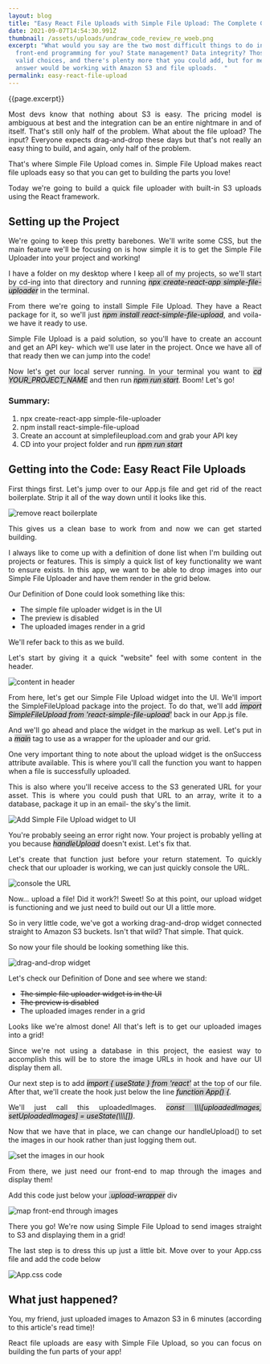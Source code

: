 ```yaml
---
layout: blog
title: "Easy React File Uploads with Simple File Upload: The Complete Guide "
date: 2021-09-07T14:54:30.991Z
thumbnail: /assets/uploads/undraw_code_review_re_woeb.png
excerpt: "What would you say are the two most difficult things to do in
  front-end programming for you? State management? Data integrity? Those are
  valid choices, and there's plenty more that you could add, but for me -- the
  answer would be working with Amazon S3 and file uploads.  "
permalink: easy-react-file-upload
---
```

<p align="justify">{{page.excerpt}}</p>

<p align="justify">Most devs know that nothing about S3 is easy. The pricing model is ambiguous at best and the integration can be an entire nightmare in and of itself. That's still only half of the problem. What about the file upload? The input? Everyone expects drag-and-drop these days but that's not really an easy thing to build, and again, only half of the problem.</p> 

<p align="justify">That's where Simple File Upload comes in. Simple File Upload makes react file uploads easy so that you can get to building the parts you love!</p>

<p align="justify">Today we're going to build a quick file uploader with built-in S3 uploads using the React framework.</p>

## Setting up the Project

<p align="justify">We're going to keep this pretty barebones. We'll write some CSS, but the main feature we'll be focusing on is how simple it is to get the Simple File Uploader into your project and working!</p>

<p align="justify">I have a folder on my desktop where I keep all of my projects, so we'll start by cd-ing into that directory and running <i><mark style="background-color: lightgrey">npx create-react-app simple-file-uploader</mark></i> in the terminal.</p>

<p align="justify">From there we're going to install Simple File Upload. They have a React package for it, so we'll just <i><mark style="background-color: lightgrey">npm install react-simple-file-upload</mark></i>, and voila- we have it ready to use.</p>

<p align="justify">Simple File Upload is a paid solution, so you'll have to create an account and get an API key- which we'll use later in the project. Once we have all of that ready then we can jump into the code!</p>

<p align="justify">Now let's get our local server running. In your terminal you want to <i><mark style="background-color: lightgrey">cd YOUR_PROJECT_NAME</mark></i> and then run <i><mark style="background-color: lightgrey">npm run start</mark></i>. Boom! Let's go!</p>

### Summary:

1. npx create-react-app simple-file-uploader
2. npm install react-simple-file-upload
3. Create an account at simplefileupload.com and grab your API key
4. CD into your project folder and run <i><mark style="background-color: lightgrey">npm run start</mark></i>

## Getting into the Code: Easy React File Uploads

<p align="justify">First things first. Let's jump over to our App.js file and get rid of the react boilerplate. Strip it all of the way down until it looks like this.</p>

![remove react boilerplate](/assets/uploads/react_one.png)

<p align="justify">This gives us a clean base to work from and now we can get started building.</p>

<p align="justify">I always like to come up with a definition of done list when I'm building out projects or features. This is simply a quick list of key functionality we want to ensure exists. In this app, we want to be able to drop images into our Simple File Uploader and have them render in the grid below.</p>

Our Definition of Done could look something like this:

* The simple file uploader widget is in the UI
* The preview is disabled
* The uploaded images render in a grid

<p align="justify">We'll refer back to this as we build.</p>

<p align="justify">Let's start by giving it a quick "website" feel with some content in the header.</p>

![content in header](/assets/uploads/react_two_screenshot.png)

<p align="justify">From here, let's get our Simple File Upload widget into the UI. We'll import the SimpleFileUpload package into the project. To do that, we'll add <i><mark style="background-color: lightgrey">import SimpleFileUpload from 'react-simple-file-upload'</mark></i> back in our App.js file.</p>

<p align="justify">And we'll go ahead and place the widget in the markup as well. Let's put in a <i><mark style="background-color: lightgrey">main</mark></i> tag to use as a wrapper for the uploader and our grid.</p>

<p align="justify">One very important thing to note about the upload widget is the onSuccess attribute available. This is where you'll call the function you want to happen when a file is successfully uploaded.</p>

<p align="justify">This is also where you'll receive access to the S3 generated URL for your asset. This is where you could push that URL to an array, write it to a database, package it up in an email- the sky's the limit.</p>

![Add Simple File Upload widget to UI](/assets/uploads/react_three_screenshot.png)

<p align="justify">You're probably seeing an error right now. Your project is probably yelling at you because <i><mark style="background-color: lightgrey">handleUpload</mark></i> doesn't exist. Let's fix that.</p>

<p align="justify">Let's create that function just before your return statement. To quickly check that our uploader is working, we can just quickly console the URL.</p>

![console the URL](/assets/uploads/react_four_screenshot.png)

<p align="justify">Now… upload a file! Did it work?! Sweet! So at this point, our upload widget is functioning and we just need to build out our UI a little more.</p>

<p align="justify">So in very little code, we've got a working drag-and-drop widget connected straight to Amazon S3 buckets. Isn't that wild? That simple. That quick.</p>

<p align="justify">So now your file should be looking something like this.</p>

![drag-and-drop widget](/assets/uploads/react_five_screenshot.png)

Let's check our Definition of Done and see where we stand:

* ~~The simple file uploader widget is in the UI~~
* ~~The preview is disabled~~
* The uploaded images render in a grid

<p align="justify">Looks like we're almost done! All that's left is to get our uploaded images into a grid!</p>

<p align="justify">Since we're not using a database in this project, the easiest way to accomplish this will be to store the image URLs in hook and have our UI display them all.</p>

<p align="justify">Our next step is to add <i><mark style="background-color: lightgrey">import { useState } from 'react'</mark></i> at the top of our file. After that, we'll create the hook just below the line <i><mark style="background-color: lightgrey">function App() {</mark></i>.</p>

<p align="justify">We'll just call this uploadedImages. <i><mark style="background-color: lightgrey">const \\\[uploadedImages, setUploadedImages] = useState(\\\[])</mark></i>.</p>

<p align="justify">Now that we have that in place, we can change our handleUpload() to set the images in our hook rather than just logging them out.</p>

![set the images in our hook](/assets/uploads/react_six_screenshot.png)

<p align="justify">From there, we just need our front-end to map through the images and display them!</p>

<p align="justify">Add this code just below your <i><mark style="background-color: lightgrey">.upload-wrapper</mark></i> div</p>

![map front-end through images](/assets/uploads/react_seven_screenshot.png)

<p align="justify">There you go! We're now using Simple File Upload to send images straight to S3 and displaying them in a grid!</p>

<p align="justify">The last step is to dress this up just a little bit. Move over to your App.css file and add the code below</p>

![App.css code](/assets/uploads/screen-shot-2021-09-08-at-7.48.49-pm.png)

## What just happened?

<p align="justify">You, my friend, just uploaded images to Amazon S3 in 6 minutes (according to this article's read time)!</p>

<p align="justify">React file uploads are easy with Simple File Upload, so you can focus on building the fun parts of your app!</p>